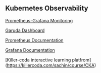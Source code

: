 ## Kubernetes Observability

[Prometheus-Grafana Monitoring](https://k21academy.com/docker-kubernetes/prometheus-grafana-monitoring/)

[Garuda Dashboard](https://medium.com/@pugupta/garuda-journey-towards-unified-operator-for-observability-platform-part-1-82b453a1111a)

[Prometheus Documentation](https://prometheus.io/docs/introduction/overview/)

[Grafana Documentation](https://grafana.com/docs/grafana/latest/)

[Killer-coda interactive learning platfrom] (https://killercoda.com/sachin/course/CKA)
